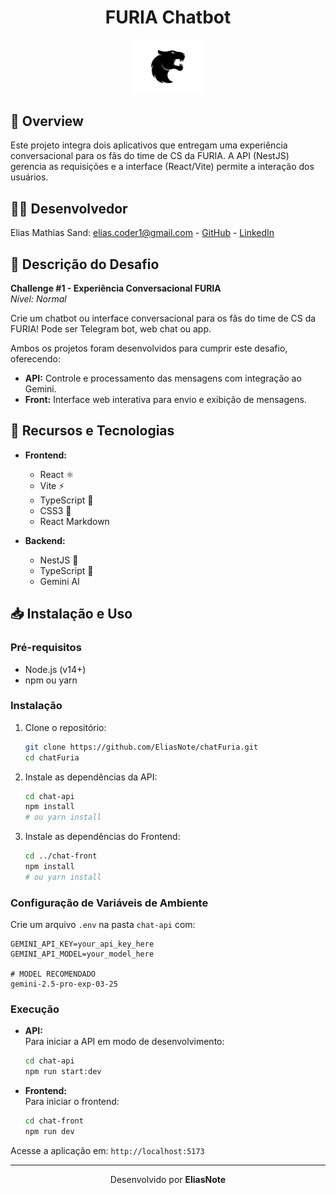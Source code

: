 <h1 align="center">FURIA Chatbot</h1>

<p align="center">
  <img src="https://raw.githubusercontent.com/EliasNote/chatFuria/main/chat-front/src/assets/logo.svg" alt="FURIA Logo" width="120" />
</p>

## 🚀 Overview

Este projeto integra dois aplicativos que entregam uma experiência conversacional para os fãs do time de CS da FURIA. A API (NestJS) gerencia as requisições e a interface (React/Vite) permite a interação dos usuários.

## 👨‍💻 Desenvolvedor

Elias Mathias Sand: [elias.coder1@gmail.com](mailto:elias.coder1@gmail.com) - [GitHub](https://github.com/EliasNote) - [LinkedIn](https://www.linkedin.com/in/elias-mathias-sand/)

## 📝 Descrição do Desafio

**Challenge #1 - Experiência Conversacional FURIA**  
_Nível: Normal_

Crie um chatbot ou interface conversacional para os fãs do time de CS da FURIA! Pode ser Telegram bot, web chat ou app.

Ambos os projetos foram desenvolvidos para cumprir este desafio, oferecendo:

- **API:** Controle e processamento das mensagens com integração ao Gemini.
- **Front:** Interface web interativa para envio e exibição de mensagens.

## 🔧 Recursos e Tecnologias

- **Frontend:**

  - React ⚛️
  - Vite ⚡
  - TypeScript 📝
  - CSS3 🎨
  - React Markdown

- **Backend:**

  - NestJS 🧩
  - TypeScript 📝
  - Gemini AI

## 📥 Instalação e Uso

### Pré-requisitos

- Node.js (v14+)
- npm ou yarn

### Instalação

1. Clone o repositório:

   ```bash
   git clone https://github.com/EliasNote/chatFuria.git
   cd chatFuria
   ```

2. Instale as dependências da API:

   ```bash
   cd chat-api
   npm install
   # ou yarn install
   ```

3. Instale as dependências do Frontend:
   ```bash
   cd ../chat-front
   npm install
   # ou yarn install
   ```

### Configuração de Variáveis de Ambiente

Crie um arquivo `.env` na pasta `chat-api` com:

```
GEMINI_API_KEY=your_api_key_here
GEMINI_API_MODEL=your_model_here

# MODEL RECOMENDADO
gemini-2.5-pro-exp-03-25
```

### Execução

- **API:**  
  Para iniciar a API em modo de desenvolvimento:

  ```bash
  cd chat-api
  npm run start:dev
  ```

- **Frontend:**  
  Para iniciar o frontend:
  ```bash
  cd chat-front
  npm run dev
  ```

Acesse a aplicação em: `http://localhost:5173`

---

<p align="center">
  Desenvolvido por <strong>EliasNote</strong>
</p>
